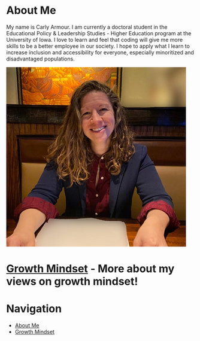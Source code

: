 # About Me 
My name is Carly Armour. I am currently a doctoral student in the Educational Policy & Leadership Studies - Higher Education program at the University of Iowa. I love to learn and feel that coding will give me more skills to be a better employee in our society. I hope to apply what I learn to increase inclusion and accessibility for everyone, especially minoritized and disadvantaged populations.

![Armour Photo](/Armour_resized.jpg)

# **[Growth Mindset](/Growth_Mindset.md)** - More about my views on growth mindset!

# Navigation
 - [About Me](/README.md)
 - [Growth Mindset](/Growth_Mindset.md)
